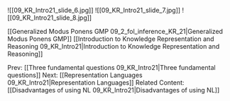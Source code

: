 ﻿

![[09_KR_Intro21_slide_6.jpg]]
![[09_KR_Intro21_slide_7.jpg]]
![[09_KR_Intro21_slide_8.jpg]]

[[Generalized Modus Ponens GMP 09_2_fol_inference_KR_21|Generalized Modus Ponens GMP]]
[[Introduction to Knowledge Representation and Reasoning 09_KR_Intro21|Introduction to Knowledge Representation and Reasoning]]

Prev: [[Three fundamental questions 09_KR_Intro21|Three fundamental questions]]
Next: [[Representation Languages 09_KR_Intro21|Representation Languages]]
Related Content:
[[Disadvantages of using NL 09_KR_Intro21|Disadvantages of using NL]]